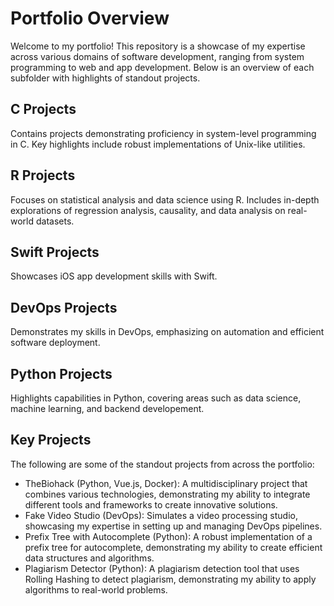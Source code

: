 # Portfolio Overview

Welcome to my portfolio! This repository is a showcase of my expertise across various domains of software development, ranging from system programming to web and app development. Below is an overview of each subfolder with highlights of standout projects.

## C Projects

Contains projects demonstrating proficiency in system-level programming in C. Key highlights include robust implementations of Unix-like utilities.

## R Projects

Focuses on statistical analysis and data science using R. Includes in-depth explorations of regression analysis, causality, and data analysis on real-world datasets.

## Swift Projects

Showcases iOS app development skills with Swift.

## DevOps Projects

Demonstrates my skills in DevOps, emphasizing on automation and efficient software deployment.

## Python Projects

Highlights capabilities in Python, covering areas such as data science, machine learning, and backend developement.

## Key Projects

The following are some of the standout projects from across the portfolio:

- TheBiohack (Python, Vue.js, Docker): A multidisciplinary project that combines various technologies, demonstrating my ability to integrate different tools and frameworks to create innovative solutions.
- Fake Video Studio (DevOps): Simulates a video processing studio, showcasing my expertise in setting up and managing DevOps pipelines.
- Prefix Tree with Autocomplete (Python): A robust implementation of a prefix tree for autocomplete, demonstrating my ability to create efficient data structures and algorithms.
- Plagiarism Detector (Python): A plagiarism detection tool that uses Rolling Hashing to detect plagiarism, demonstrating my ability to apply algorithms to real-world problems.
